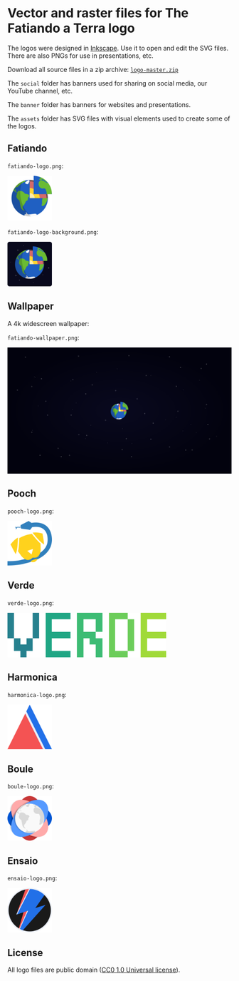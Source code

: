 # Vector and raster files for The Fatiando a Terra logo

The logos were designed in [Inkscape](https://inkscape.org/en/). Use it to open
and edit the SVG files. There are also PNGs for use in presentations, etc.

Download all source files in a zip archive:
[`logo-master.zip`](https://github.com/fatiando/logo/archive/master.zip)

The `social` folder has banners used for sharing on social media, our YouTube
channel, etc.

The `banner` folder has banners for websites and presentations.

The `assets` folder has SVG files with visual elements used to create some of
the logos.

## Fatiando

`fatiando-logo.png`:

<img src="fatiando-logo.png" height="100px">

`fatiando-logo-background.png`:

<img src="fatiando-logo-background.png" height="100px">

## Wallpaper

A 4k widescreen wallpaper:

`fatiando-wallpaper.png`:

<img src="fatiando-wallpaper.png" width="800px">

## Pooch

`pooch-logo.png`:

<img src="pooch-logo.png" height="100px">

## Verde

`verde-logo.png`:

<img src="verde-logo.png" height="100px">

## Harmonica

`harmonica-logo.png`:

<img src="harmonica-logo.png" height="100px">

## Boule

`boule-logo.png`:

<img src="boule-logo.png" height="100px">

## Ensaio

`ensaio-logo.png`:

<img src="ensaio-logo.png" height="100px">

## License

All logo files are public domain
([CC0 1.0 Universal license](https://creativecommons.org/publicdomain/zero/1.0/)).
